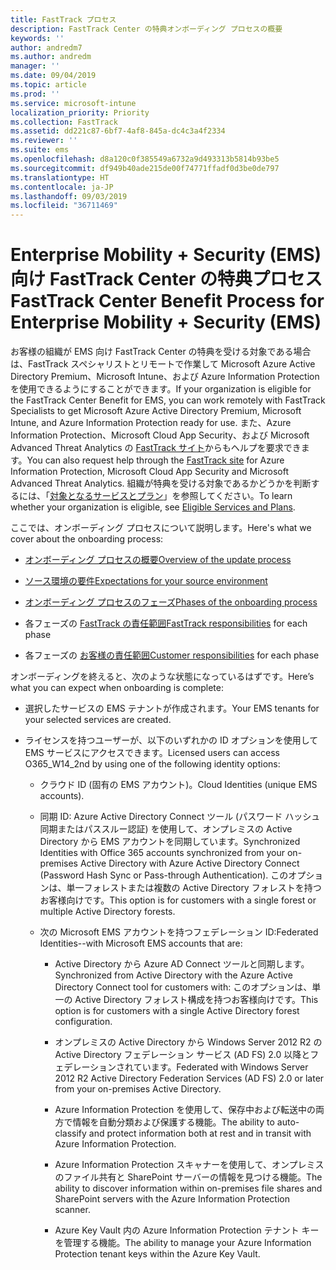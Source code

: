 ```yaml
---
title: FastTrack プロセス
description: FastTrack Center の特典オンボーディング プロセスの概要
keywords: ''
author: andredm7
ms.author: andredm
manager: ''
ms.date: 09/04/2019
ms.topic: article
ms.prod: ''
ms.service: microsoft-intune
localization_priority: Priority
ms.collection: FastTrack
ms.assetid: dd221c87-6bf7-4af8-845a-dc4c3a4f2334
ms.reviewer: ''
ms.suite: ems
ms.openlocfilehash: d8a120c0f385549a6732a9d493313b5814b93be5
ms.sourcegitcommit: df949b40ade215de00f74771ffadf0d3be0de797
ms.translationtype: HT
ms.contentlocale: ja-JP
ms.lasthandoff: 09/03/2019
ms.locfileid: "36711469"
---
```

# <a name="fasttrack-center-benefit-process-for-enterprise-mobility--security-ems"></a><span data-ttu-id="97b16-103">Enterprise Mobility + Security (EMS) 向け FastTrack Center の特典プロセス</span><span class="sxs-lookup"><span data-stu-id="97b16-103">FastTrack Center Benefit Process for Enterprise Mobility + Security (EMS)</span></span>
<span data-ttu-id="97b16-104">お客様の組織が EMS 向け FastTrack Center の特典を受ける対象である場合は、FastTrack スペシャリストとリモートで作業して Microsoft Azure Active Directory Premium、Microsoft Intune、および Azure Information Protection を使用できるようにすることができます。</span><span class="sxs-lookup"><span data-stu-id="97b16-104">If your organization is eligible for the FastTrack Center Benefit for EMS, you can work remotely with FastTrack Specialists to get Microsoft Azure Active Directory Premium, Microsoft Intune, and Azure Information Protection ready for use.</span></span> <span data-ttu-id="97b16-105">また、Azure Information Protection、Microsoft Cloud App Security、および Microsoft Advanced Threat Analytics の [FastTrack サイト](https://www.microsoft.com/fasttrack/microsoft-365/ems)からもヘルプを要求できます。</span><span class="sxs-lookup"><span data-stu-id="97b16-105">You can also request help through the [FastTrack site](https://www.microsoft.com/fasttrack/microsoft-365/ems) for Azure Information Protection, Microsoft Cloud App Security and Microsoft Advanced Threat Analytics.</span></span> <span data-ttu-id="97b16-106">組織が特典を受ける対象であるかどうかを判断するには、「[対象となるサービスとプラン](M365-eligible-services-and-plans.md)」を参照してください。</span><span class="sxs-lookup"><span data-stu-id="97b16-106">To learn whether your organization is eligible, see [Eligible Services and Plans](M365-eligible-services-and-plans.md).</span></span>


<span data-ttu-id="97b16-107">ここでは、オンボーディング プロセスについて説明します。</span><span class="sxs-lookup"><span data-stu-id="97b16-107">Here's what we cover about the onboarding process:</span></span>

-   [<span data-ttu-id="97b16-108">オンボーディング プロセスの概要</span><span class="sxs-lookup"><span data-stu-id="97b16-108">Overview of the update process</span></span>](EMS-fasttrack-benefit-overview.md)

-   [<span data-ttu-id="97b16-109">ソース環境の要件</span><span class="sxs-lookup"><span data-stu-id="97b16-109">Expectations for your source environment</span></span>](EMS-source-environment-expectations.md)

-   [<span data-ttu-id="97b16-110">オンボーディング プロセスのフェーズ</span><span class="sxs-lookup"><span data-stu-id="97b16-110">Phases of the onboarding process</span></span>](EMS-onboarding-phases.md)

-   <span data-ttu-id="97b16-111">各フェーズの [FastTrack の責任範囲](EMS-fasttrack-responsibilities.md)</span><span class="sxs-lookup"><span data-stu-id="97b16-111">[FastTrack responsibilities](EMS-fasttrack-responsibilities.md) for each phase</span></span>

-   <span data-ttu-id="97b16-112">各フェーズの [お客様の責任範囲](EMS-your-responsibilities.md)</span><span class="sxs-lookup"><span data-stu-id="97b16-112">[Customer responsibilities](EMS-your-responsibilities.md) for each phase</span></span>

<span data-ttu-id="97b16-113">オンボーディングを終えると、次のような状態になっているはずです。</span><span class="sxs-lookup"><span data-stu-id="97b16-113">Here’s what you can expect when onboarding is complete:</span></span>

-   <span data-ttu-id="97b16-114">選択したサービスの EMS テナントが作成されます。</span><span class="sxs-lookup"><span data-stu-id="97b16-114">Your EMS tenants for your selected services are created.</span></span>

-   <span data-ttu-id="97b16-115">ライセンスを持つユーザーが、以下のいずれかの ID オプションを使用して EMS サービスにアクセスできます。</span><span class="sxs-lookup"><span data-stu-id="97b16-115">Licensed users can access O365_W14_2nd by using one of the following identity options:</span></span>

    -   <span data-ttu-id="97b16-116">クラウド ID (固有の EMS アカウント)。</span><span class="sxs-lookup"><span data-stu-id="97b16-116">Cloud Identities (unique EMS accounts).</span></span>

    -   <span data-ttu-id="97b16-117">同期 ID: Azure Active Directory Connect ツール (パスワード ハッシュ同期またはパススルー認証) を使用して、オンプレミスの Active Directory から EMS アカウントを同期しています。</span><span class="sxs-lookup"><span data-stu-id="97b16-117">Synchronized Identities with Office 365 accounts synchronized from your on-premises Active Directory with Azure Active Directory Connect (Password Hash Sync or Pass-through Authentication).</span></span> <span data-ttu-id="97b16-118">このオプションは、単一フォレストまたは複数の Active Directory フォレストを持つお客様向けです。</span><span class="sxs-lookup"><span data-stu-id="97b16-118">This option is for customers with a single forest or multiple Active Directory forests.</span></span>

    -   <span data-ttu-id="97b16-119">次の Microsoft EMS アカウントを持つフェデレーション ID:</span><span class="sxs-lookup"><span data-stu-id="97b16-119">Federated Identities--with Microsoft EMS accounts that are:</span></span>

        -   <span data-ttu-id="97b16-120">Active Directory から Azure AD Connect ツールと同期します。</span><span class="sxs-lookup"><span data-stu-id="97b16-120">Synchronized from Active Directory with the Azure Active Directory Connect tool for customers with:</span></span> <span data-ttu-id="97b16-121">このオプションは、単一の Active Directory フォレスト構成を持つお客様向けです。</span><span class="sxs-lookup"><span data-stu-id="97b16-121">This option is for customers with a single Active Directory forest configuration.</span></span>

        -   <span data-ttu-id="97b16-122">オンプレミスの Active Directory から Windows Server 2012 R2 の Active Directory フェデレーション サービス (AD FS) 2.0 以降とフェデレーションされています。</span><span class="sxs-lookup"><span data-stu-id="97b16-122">Federated with Windows Server 2012 R2 Active Directory Federation Services (AD FS) 2.0 or later from your on-premises Active Directory.</span></span>

        -   <span data-ttu-id="97b16-123">Azure Information Protection を使用して、保存中および転送中の両方で情報を自動分類および保護する機能。</span><span class="sxs-lookup"><span data-stu-id="97b16-123">The ability to auto-classify and protect information both at rest and in transit with Azure Information Protection.</span></span> 

        -   <span data-ttu-id="97b16-124">Azure Information Protection スキャナーを使用して、オンプレミスのファイル共有と SharePoint サーバーの情報を見つける機能。</span><span class="sxs-lookup"><span data-stu-id="97b16-124">The ability to discover information within on-premises file shares and SharePoint servers with the Azure Information Protection scanner.</span></span> 

        -   <span data-ttu-id="97b16-125">Azure Key Vault 内の Azure Information Protection テナント キーを管理する機能。</span><span class="sxs-lookup"><span data-stu-id="97b16-125">The ability to manage your Azure Information Protection tenant keys within the Azure Key Vault.</span></span> 
